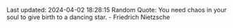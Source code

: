 Last updated: 2024-04-02 18:28:15
Random Quote: You need chaos in your soul to give birth to a dancing star. - Friedrich Nietzsche